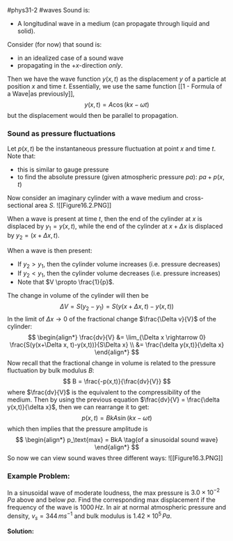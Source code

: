 #phys31-2 #waves 
Sound is:
- A longitudinal wave in a medium (can propagate through liquid and solid).

Consider (for now) that sound is:
- in an idealized case of a sound wave
- propagating in the $+x$-direction *only*.

Then we have the wave function $y(x,t)$ as the displacement $y$ of a particle at position $x$ and time $t$. Essentially, we use the same function [[1 - Formula of a Wave|as previously]],
$$
y(x,t) = A\cos(kx - \omega t)
$$
but the displacement would then be parallel to propagation.

### Sound as pressure fluctuations
Let $p(x,t)$ be the instantaneous pressure fluctuation at point $x$ and time $t$. Note that:
- this is similar to gauge pressure
- to find the absolute pressure (given atmospheric pressure $pa$): $pa + p(x,t)$

Now consider an imaginary cylinder with a wave medium and cross-sectional area $S$.
![[Figure16.2.PNG]]

When a wave is present at time $t$, then the end of the cylinder at $x$ is displaced by $y_1 = y(x,t)$, while the end of the cylinder at $x+ \Delta x$ is displaced by $y_2 = (x + \Delta x, t)$.

When a wave is then present:
- If $y_2 > y_1$, then the cylinder volume increases (i.e. pressure decreases)
- If $y_2 < y_1$, then the cylinder volume decreases (i.e. pressure increases)
- Note that $V \propto \frac{1}{p}$.

The change in volume of the cylinder will then be
$$
\Delta V = S(y_2 - y_1) = S(y(x+\Delta x, t)-y(x,t))
$$
In the limit of $\Delta x \rightarrow 0$ of the fractional change $\frac{\Delta v}{V}$ of the cylinder:
$$
\begin{align*}
\frac{dv}{V} &= \lim_{\Delta x \rightarrow 0} \frac{S(y(x+\Delta x, t)-y(x,t))}{S\Delta x} \\
&= \frac{\delta y(x,t)}{\delta x}
\end{align*}
$$
Now recall that the fractional change in volume is related to the pressure fluctuation by bulk modulus $B$:
$$
B = \frac{-p(x,t)}{\frac{dv}{V}}
$$
where $\frac{dv}{V}$ is the equivalent to the compressibility of the medium. Then by using the previous equation $\frac{dv}{V} = \frac{\delta y(x,t)}{\delta x}$, then we can rearrange it to get:
$$
p(x,t) = BkA\sin(kx-\omega t)
$$
which then implies that the pressure amplitude is
$$
\begin{align*}
p_\text{max} = BkA \tag{of a sinusoidal sound wave}
\end{align*}
$$
So now we can view sound waves three different ways:
![[Figure16.3.PNG]]


### Example Problem:
In a sinusoidal wave of moderate loudness, the max pressure is $3.0 \times 10^{-2}\,Pa$ above and below $pa$. Find the corresponding max displacement if the frequency of the wave is $1000\,Hz$. In air at normal atmospheric pressure and density, $v_s = 344\,ms^{-1}$ and bulk modulus is $1.42 \times 10^5\,Pa$.

**Solution:**

